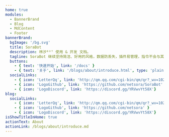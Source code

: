 ```yaml
---
home: true
modules:
  - BannerBrand
  - Blog
  - MdContent
  - Footer
bannerBrand:
  bgImage: '/bg.svg'
  title: SoraBot
  description: 林汐ᴮᴼᵀ 使用 & 开发 文档。
  tagline: SoraBot 继续坚持简洁、好用的风格，数据防丢失，插件易管理，指令不会与其它机器人碰撞。你只需要输入指令，其他请交给我。
  buttons:
    - { text: '快速开始', link: '/docs' }
    - { text: '关于', link: '/blogs/about/introduce.html', type: 'plain' }
  socialLinks:
    - { icon: 'LetterQq', link: 'http://qm.qq.com/cgi-bin/qm/qr?_wv=1027&k=A9oTio04Frz8oX0WgbPWM9OszLcF5RHT&authKey=D84U3cnB2Lax1qgww4psT1OgEU1iOOKW4evsdhnQuHtV3QFedQGNNLm1kK2Mfj15&noverify=0&group_code=817451732'}
    - { icon: 'LogoGithub', link: 'https://github.com/netsora/SoraBot' }
    - { icon: 'LogoDiscord', link: 'https://discord.gg/YRVwvYt58X'}
blog:
  socialLinks:
    - { icon: 'LetterQq', link: 'http://qm.qq.com/cgi-bin/qm/qr?_wv=1027&k=A9oTio04Frz8oX0WgbPWM9OszLcF5RHT&authKey=D84U3cnB2Lax1qgww4psT1OgEU1iOOKW4evsdhnQuHtV3QFedQGNNLm1kK2Mfj15&noverify=0&group_code=817451732'}
    - { icon: 'LogoGithub', link: 'https://github.com/netsora' }
    - { icon: 'LogoDiscord', link: 'https://discord.gg/YRVwvYt58X'}
isShowTitleInHome: true
actionText: About
actionLink: /blogs/about/introduce.md
---
```


<!-- Google tag (gtag.js)
<ClientOnly><script>
    const Analytics_ID = process.env.ANALYTICS_ID;
    const script = document.createElement('script');
    script.async = true;
    script.src = `https://www.googletagmanager.com/gtag/js?id=${Analytics_ID}`;  
    document.head.appendChild(script);
    window.dataLayer = window.dataLayer || [];
    function gtag(){dataLayer.push(arguments);}
    gtag('js', new Date());
    gtag('config', 'G-ZM7QTC95DS');
</script></ClientOnly> -->

